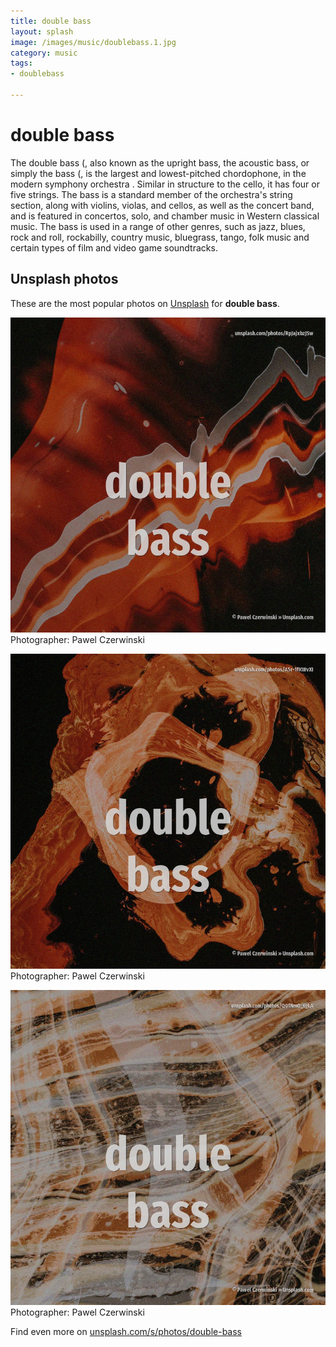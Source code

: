 ```yaml
---
title: double bass
layout: splash
image: /images/music/doublebass.1.jpg
category: music
tags:
- doublebass

---
```

# double bass

The double bass (, also known as the upright bass, the acoustic bass, or simply the bass (, is the  largest and lowest-pitched chordophone, in the modern symphony orchestra . Similar in structure to the cello, it has four or five strings.  The bass is a standard member of the orchestra's string section, along with violins, violas, and  cellos, as well as the concert band, and is featured in concertos, solo, and chamber music in  Western classical music. The bass is used in a range of other genres, such as jazz, blues, rock and roll, rockabilly,  country music, bluegrass, tango, folk music and certain types of film and video game soundtracks. 

 
## Unsplash photos
These are the most popular photos on [Unsplash](https://unsplash.com) for **double bass**.
 
![double bass](/images/music/doublebass.1.jpg)
Photographer:  Pawel Czerwinski
 
![double bass](/images/music/doublebass.2.jpg)
Photographer:  Pawel Czerwinski
 
![double bass](/images/music/doublebass.3.jpg)
Photographer:  Pawel Czerwinski
 
Find even more on [unsplash.com/s/photos/double-bass](https://unsplash.com/s/photos/double-bass)
 
